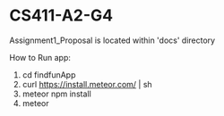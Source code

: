 # CS411-A2-G4

Assignment1_Proposal is located within 'docs' directory

How to Run app:
1. cd findfunApp
2. curl https://install.meteor.com/ | sh
3. meteor npm install
4. meteor
